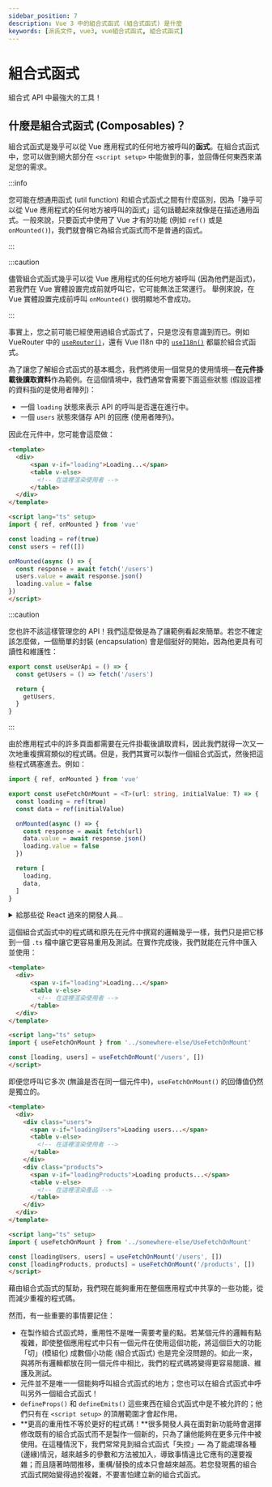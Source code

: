 ```yaml
---
sidebar_position: 7
description: Vue 3 中的組合式函式 (組合式函式) 是什麼
keywords: [派氏文件, vue3, vue組合式函式, 組合式函式]
---
```


# 組合式函式

組合式 API 中最強大的工具！

## 什麼是組合式函式 (Composables)？

組合式函式是幾乎可以從 Vue 應用程式的任何地方被呼叫的**函式**。在組合式函式中，您可以做到絕大部分在 `<script setup>` 中能做到的事，並回傳任何東西來滿足您的需求。

:::info

您可能在想通用函式 (util function) 和組合式函式之間有什麼區別，因為「幾乎可以從 Vue 應用程式的任何地方被呼叫的函式」這句話聽起來就像是在描述通用函式。一般來說，只要函式中使用了 Vue 才有的功能 (例如 `ref()` 或是 `onMounted()`)，我們就會稱它為組合式函式而不是普通的函式。

:::

:::caution

儘管組合式函式幾乎可以從 Vue 應用程式的任何地方被呼叫 (因為他們是函式)，若我們在 Vue 實體設置完成前就呼叫它，它可能無法正常運行。
舉例來說，在 Vue 實體設置完成前呼叫 `onMounted()` 很明顯地不會成功。

:::

事實上，您之前可能已經使用過組合式函式了，只是您沒有意識到而已。例如 VueRouter 中的 [`useRouter()`](https://router.vuejs.org/api/index.html#userouter)，還有 Vue I18n 中的 [`useI18n()`](https://vue-i18n.intlify.dev/api/composition.html#usei18n) 都屬於組合式函式。

為了讓您了解組合式函式的基本概念，我們將使用一個常見的使用情境—**在元件掛載後讀取資料**作為範例。在這個情境中，我們通常會需要下面這些狀態 (假設這裡的資料指的是使用者陣列)：

- 一個 `loading` 狀態來表示 API 的呼叫是否還在進行中。
- 一個 `users` 狀態來儲存 API 的回應 (使用者陣列)。

因此在元件中，您可能會這麼做：

```html title="UsersPage.vue" showLineNumbers
<template>
  <div>
      <span v-if="loading">Loading...</span>
      <table v-else>
        <!-- 在這裡渲染使用者 -->
      </table>
  </div>
</template>

<script lang="ts" setup>
import { ref, onMounted } from 'vue'

const loading = ref(true)
const users = ref([])

onMounted(async () => {
  const response = await fetch('/users')
  users.value = await response.json()
  loading.value = false
})
</script>
```

:::caution

您也許不該這樣管理您的 API！我們這麼做是為了讓範例看起來簡單。若您不確定該怎麼做，一個簡單的封裝 (encapsulation) 會是個挺好的開始，因為他更具有可讀性和維護性：

```ts showLineNumbers
export const useUserApi = () => {
  const getUsers = () => fetch('/users')

  return {
    getUsers,
  }
}
```
:::

由於應用程式中的許多頁面都需要在元件掛載後讀取資料，因此我們就得一次又一次地重複撰寫類似的程式碼。但是，我們其實可以製作一個組合式函式，然後把這些程式碼塞進去。例如：

```ts title="UseFetchOnMount.ts" showLineNumbers
import { ref, onMounted } from 'vue'

export const useFetchOnMount = <T>(url: string, initialValue: T) => {
  const loading = ref(true)
  const data = ref(initialValue)

  onMounted(async () => {
    const response = await fetch(url)
    data.value = await response.json()
    loading.value = false
  })

  return [
    loading,
    data,
  ]
}
```

<details>
  <summary>給那些從 React 過來的開發人員...</summary>

  若您曾經學過 React 的 Hooks API，您可能會想知道為什麼我們不直接回傳 `[loading.value, data.value]`，這樣我們就能在組合式函式外面省略那些 `.value`。

  這是因為 React 使用的是 JSX，這意味著幾乎每行程式碼都會隨著元件每次的重新渲染被重新執行；但是 Vue 不是這麼運作的。在 Vue 元件中，`<script setup>` 和 `setup()` 在每個元件實體中只會被執行一次，因此若我們回傳的是 `Ref<T>.value` 而不是 `Ref<T>` 本身，我們就會失去那些狀態的響應性。
</details>

這個組合式函式中的程式碼和原先在元件中撰寫的邏輯幾乎一樣，我們只是把它移到一個 `.ts` 檔中讓它更容易重用及測試。在實作完成後，我們就能在元件中匯入並使用：

```html title="UsersPage.vue" showLineNumbers
<template>
  <div>
      <span v-if="loading">Loading...</span>
      <table v-else>
        <!-- 在這裡渲染使用者 -->
      </table>
  </div>
</template>

<script lang="ts" setup>
import { useFetchOnMount } from '../somewhere-else/UseFetchOnMount'

const [loading, users] = useFetchOnMount('/users', [])
</script>
```

即便您呼叫它多次 (無論是否在同一個元件中)，`useFetchOnMount()` 的回傳值仍然是獨立的。

```html showLineNumbers
<template>
  <div>
    <div class="users">
      <span v-if="loadingUsers">Loading users...</span>
      <table v-else>
        <!-- 在這裡渲染使用者 -->
      </table>
    </div>
    <div class="products">
      <span v-if="loadingProducts">Loading products...</span>
      <table v-else>
        <!-- 在這裡渲染產品 -->
      </table>
    </div>
  </div>
</template>

<script lang="ts" setup>
import { useFetchOnMount } from '../somewhere-else/UseFetchOnMount'

const [loadingUsers, users] = useFetchOnMount('/users', [])
const [loadingProducts, products] = useFetchOnMount('/products', [])
</script>
```

藉由組合式函式的幫助，我們現在能夠重用在整個應用程式中共享的一些功能，從而減少重複的程式碼。

然而，有一些重要的事情要記住：

- 在製作組合式函式時，重用性不是唯一需要考量的點。若某個元件的邏輯有點複雜，即使整個應用程式中只有一個元件在使用這個功能，將這個巨大的功能「切」(模組化) 成數個小功能 (組合式函式) 也是完全沒問題的。如此一來，與將所有邏輯都放在同一個元件中相比，我們的程式碼將變得更容易閱讀、維護及測試。
- 元件並不是唯一一個能夠呼叫組合式函式的地方；您也可以在組合式函式中呼叫另外一個組合式函式！
- `defineProps()` 和 `defineEmits()` 這些東西在組合式函式中是不被允許的；他們只有在 `<script setup>` 的頂層範圍才會起作用。
- **更高的重用性不等於更好的程式碼！**很多開發人員在面對新功能時會選擇修改既有的組合式函式而不是製作一個新的，只為了讓他能夠在更多元件中被使用。在這種情況下，我們常常見到組合式函式「失控」— 為了能處理各種(邊緣)情況，越來越多的參數和方法被加入，導致事情遠比它應有的還要複雜；而且隨著時間推移，重構/替換的成本只會越來越高。若您發現舊的組合式函式開始變得過於複雜，不要害怕建立新的組合式函式。